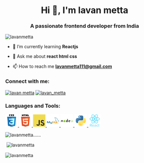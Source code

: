 <h1 align="center">Hi 👋, I'm lavan metta</h1>
<h3 align="center">A passionate frontend developer from India</h3>

<p align="left"> <img src="https://komarev.com/ghpvc/?username=lavanmetta&label=Profile%20views&color=0e75b6&style=flat" alt="lavanmetta" /> </p>

- 🌱 I’m currently learning **Reactjs**

- 💬 Ask me about **react html css**

- 📫 How to reach me **lavanmetta111@gmail.com**

<h3 align="left">Connect with me:</h3>
<p align="left">
<a href="https://linkedin.com/in/lavan metta" target="blank"><img align="center" src="https://raw.githubusercontent.com/rahuldkjain/github-profile-readme-generator/master/src/images/icons/Social/linked-in-alt.svg" alt="lavan metta" height="30" width="40" /></a>
<a href="https://instagram.com/lavan_metta" target="blank"><img align="center" src="https://raw.githubusercontent.com/rahuldkjain/github-profile-readme-generator/master/src/images/icons/Social/instagram.svg" alt="lavan_metta" height="30" width="40" /></a>
</p>

<h3 align="left">Languages and Tools:</h3>
<p align="left"> <a href="https://www.w3schools.com/css/" target="_blank" rel="noreferrer"> <img src="https://raw.githubusercontent.com/devicons/devicon/master/icons/css3/css3-original-wordmark.svg" alt="css3" width="40" height="40"/> </a> <a href="https://www.w3.org/html/" target="_blank" rel="noreferrer"> <img src="https://raw.githubusercontent.com/devicons/devicon/master/icons/html5/html5-original-wordmark.svg" alt="html5" width="40" height="40"/> </a> <a href="https://developer.mozilla.org/en-US/docs/Web/JavaScript" target="_blank" rel="noreferrer"> <img src="https://raw.githubusercontent.com/devicons/devicon/master/icons/javascript/javascript-original.svg" alt="javascript" width="40" height="40"/> </a> <a href="https://www.mysql.com/" target="_blank" rel="noreferrer"> <img src="https://raw.githubusercontent.com/devicons/devicon/master/icons/mysql/mysql-original-wordmark.svg" alt="mysql" width="40" height="40"/> </a> <a href="https://nodejs.org" target="_blank" rel="noreferrer"> <img src="https://raw.githubusercontent.com/devicons/devicon/master/icons/nodejs/nodejs-original-wordmark.svg" alt="nodejs" width="40" height="40"/> </a> <a href="https://www.python.org" target="_blank" rel="noreferrer"> <img src="https://raw.githubusercontent.com/devicons/devicon/master/icons/python/python-original.svg" alt="python" width="40" height="40"/> </a> <a href="https://reactjs.org/" target="_blank" rel="noreferrer"> <img src="https://raw.githubusercontent.com/devicons/devicon/master/icons/react/react-original-wordmark.svg" alt="react" width="40" height="40"/> </a> </p>

<p><img align="left" margin-top="10px" src="https://github-readme-stats.vercel.app/api/top-langs?username=lavanmetta&show_icons=true&locale=en&layout=compact" alt="lavanmetta" />
</p> 

<div align="left" >......</div>
<p>&nbsp;<img align="center" src="https://github-readme-stats.vercel.app/api?username=lavanmetta&show_icons=true&locale=en" alt="lavanmetta" /></p>

<p><img align="center" src="https://github-readme-streak-stats.herokuapp.com/?user=lavanmetta&" alt="lavanmetta" /></p>
